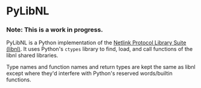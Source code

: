 # PyLibNL

### **Note: This is a work in progress.**


PyLibNL is a Python implementation of the [Netlink Protocol Library Suite (libnl)](https://www.infradead.org/~tgr/libnl/). It uses Python's `ctypes` library to find, load, and call functions of the libnl shared libraries. 

Type names and function names and return types are kept the same as libnl except where they'd interfere with Python's reserved words/builtin functions. 

